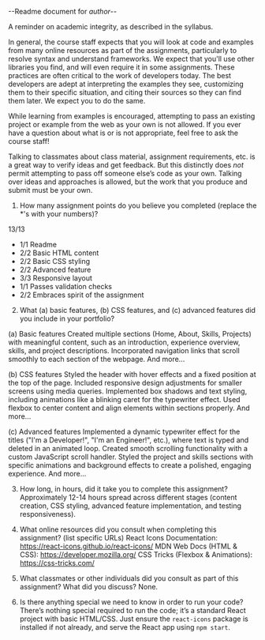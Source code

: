 --Readme document for *author*--

A reminder on academic integrity, as described in the syllabus.

In general, the course staff expects that you will look at code and examples from many online resources as part of the assignments, particularly to resolve syntax and understand frameworks. We expect that you'll use other libraries you find, and will even require it in some assignments. These practices are often critical to the work of developers today. The best developers are adept at interpreting the examples they see, customizing them to their specific situation, and citing their sources so they can find them later. We expect you to do the same.

While learning from examples is encouraged, attempting to pass an existing project or example from the web as your own is not allowed. If you ever have a question about what is or is not appropriate, feel free to ask the course staff!

Talking to classmates about class material, assignment requirements, etc. is a great way to verify ideas and get feedback. But this distinctly does *not* permit attempting to pass off someone else’s code as your own. Talking over ideas and approaches is allowed, but the work that you produce and submit must be your own.

1. How many assignment points do you believe you completed (replace the *'s with your numbers)?

13/13
- 1/1 Readme
- 2/2 Basic HTML content
- 2/2 Basic CSS styling
- 2/2 Advanced feature
- 3/3 Responsive layout
- 1/1 Passes validation checks
- 2/2 Embraces spirit of the assignment

2. What (a) basic features, (b) CSS features, and (c) advanced features did you include in your portfolio?

(a) Basic features
Created multiple sections (Home, About, Skills, Projects) with meaningful content, such as an introduction, experience overview, skills, and project descriptions.
Incorporated navigation links that scroll smoothly to each section of the webpage.
And more...


(b) CSS features
Styled the header with hover effects and a fixed position at the top of the page.
Included responsive design adjustments for smaller screens using media queries.
Implemented box shadows and text styling, including animations like a blinking caret for the typewriter effect.
Used flexbox to center content and align elements within sections properly.
And more...


(c) Advanced features
Implemented a dynamic typewriter effect for the titles ("I'm a Developer!", "I'm an Engineer!", etc.), where text is typed and deleted in an animated loop.
Created smooth scrolling functionality with a custom JavaScript scroll handler.
Styled the project and skills sections with specific animations and background effects to create a polished, engaging experience.
And more...



3. How long, in hours, did it take you to complete this assignment?
Approximately 12-14 hours spread across different stages (content creation, CSS styling, advanced feature implementation, and testing responsiveness).


4. What online resources did you consult when completing this assignment? (list specific URLs)
React Icons Documentation: https://react-icons.github.io/react-icons/
MDN Web Docs (HTML & CSS): https://developer.mozilla.org/
CSS Tricks (Flexbox & Animations): https://css-tricks.com/


5. What classmates or other individuals did you consult as part of this assignment? What did you discuss?
None.


6. Is there anything special we need to know in order to run your code?
There’s nothing special required to run the code; it’s a standard React project with basic HTML/CSS. Just ensure the `react-icons` package is installed if not already, and serve the React app using `npm start`.
